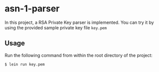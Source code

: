# asn-1-parser

In this project, a RSA Private Key parser is implemented.
You can try it by using the provided sample private key file `key.pem`

## Usage

Run the following command from within the root directory of the project:

    $ lein run key.pem




